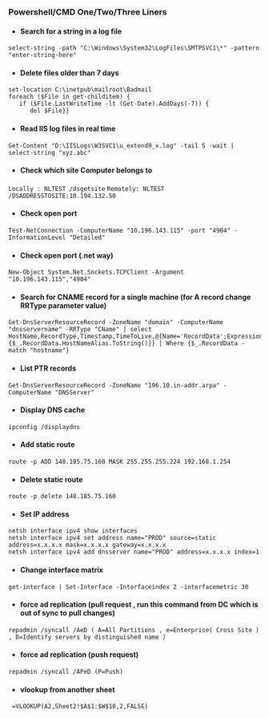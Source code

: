 ### **Powershell/CMD One/Two/Three Liners**

- #### Search for a string in a log file
`select-string -path "C:\Windows\System32\LogFiles\SMTPSVC1\*" -pattern "enter-string-here"`

- #### Delete files older than 7 days
```
set-location C:\inetpub\mailroot\Badmail
foreach ($File in get-childitem) {
   if ($File.LastWriteTime -lt (Get-Date).AddDays(-7)) {
      del $File}}
``` 
- #### Read IIS log files in real time
`Get-Content "D:\IISLogs\W3SVC1\u_extend9_x.log" -tail 5 -wait | select-string "xyz.abc"`

- #### Check which site Computer belongs to
`Locally : NLTEST /dsgetsite`
`Remotely: NLTEST /DSADDRESSTOSITE:10.194.132.50`

- #### Check open port
`Test-NetConnection -ComputerName "10.196.143.115" -port "4904" -InformationLevel "Detailed"`

- #### Check open port (.net way)
`New-Object System.Net.Sockets.TCPClient -Argument "10.196.143.115","4904"`

- #### Search for CNAME record for a single machine (for A record change RRType parameter value)
```
Get-DnsServerResourceRecord -ZoneName "domain" -ComputerName "dnsservername" -RRType "CName" | select HostName,RecordType,Timestamp,TimeToLive,@{Name='RecordData';Expression={$_.RecordData.HostNameAlias.ToString()}} | Where {$_.RecordData -match "hostname"}
```

- #### List PTR records
`Get-DnsServerResourceRecord -ZoneName "196.10.in-addr.arpa" -ComputerName "DNSServer"`

- #### Display DNS cache 
`ipconfig /displaydns` 

- #### Add static route
`route -p ADD 148.185.75.160 MASK 255.255.255.224 192.168.1.254 `

- #### Delete static route
`route -p delete 148.185.75.160`

- #### Set IP address
```
netsh interface ipv4 show interfaces 
netsh interface ipv4 set address name="PROD" source=static address=x.x.x.x mask=x.x.x.x gateway=x.x.x.x 
netsh interface ipv4 add dnsserver name="PROD" address=x.x.x.x index=1
```
- #### Change interface matrix
`get-interface | Set-Interface -Interfaceindex 2 -interfacemetric 30`

- #### force ad replication (pull request , run this command from DC which is out of sync to pull changes)
`repadmin /syncall /AeD ( A=All Partitions , e=Enterprise( Cross Site ) , D=Identify servers by distinguished name )`

- #### force ad replication (push request)
`repadmin /syncall /APeD (P=Push)`

- #### vlookup from another sheet
` =VLOOKUP(A2,Sheet2!$A$1:$W$10,2,FALSE)`




